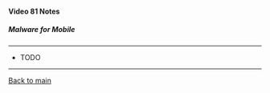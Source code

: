 #### Video 81 Notes

##### Malware for Mobile

---

- TODO

---

[Back to main](https://github.com/rot0xd/CBTNuggets/blob/master/CEHv9/README.md)

